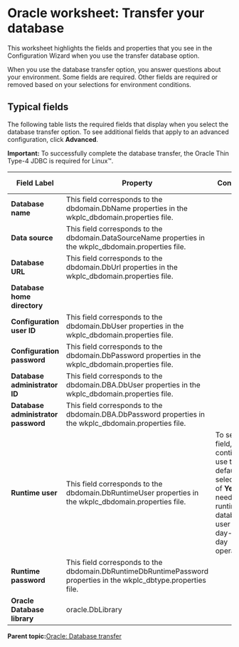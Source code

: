 # Oracle worksheet: Transfer your database

This worksheet highlights the fields and properties that you see in the Configuration Wizard when you use the transfer database option.

When you use the database transfer option, you answer questions about your environment. Some fields are required. Other fields are required or removed based on your selections for environment conditions.

## Typical fields

The following table lists the required fields that display when you select the database transfer option. To see additional fields that apply to an advanced configuration, click **Advanced**.

**Important:** To successfully complete the database transfer, the Oracle Thin Type-4 JDBC is required for Linux™.

|Field Label|Property|Condition|Your Value|
|-----------|--------|---------|----------|
|**Database name**|This field corresponds to the dbdomain.DbName properties in the wkplc\_dbdomain.properties file.| | |
|**Data source**|This field corresponds to the dbdomain.DataSourceName properties in the wkplc\_dbdomain.properties file.| | |
|**Database URL**|This field corresponds to the dbdomain.DbUrl properties in the wkplc\_dbdomain.properties file.| | |
|**Database home directory**| | | |
|**Configuration user ID**|This field corresponds to the dbdomain.DbUser properties in the wkplc\_dbdomain.properties file.| | |
|**Configuration password**|This field corresponds to the dbdomain.DbPassword properties in the wkplc\_dbdomain.properties file.| | |
|**Database administrator ID**|This field corresponds to the dbdomain.DBA.DbUser properties in the wkplc\_dbdomain.properties file.| | |
|**Database administrator password**|This field corresponds to the dbdomain.DBA.DbPassword properties in the wkplc\_dbdomain.properties file.| | |
|**Runtime user**|This field corresponds to the dbdomain.DbRuntimeUser properties in the wkplc\_dbdomain.properties file.|To see this field, continue to use the default selection of **Yes** for needing a runtime database user for day-to-day operations.| |
|**Runtime password**|This field corresponds to the dbdomain.DbRuntimeDbRuntimePassword properties in the wkplc\_dbtype.properties file.| |
|**Oracle Database library**|oracle.DbLibrary| | |

**Parent topic:**[Oracle: Database transfer](../config/cw_db_transfer-oracle.md)

